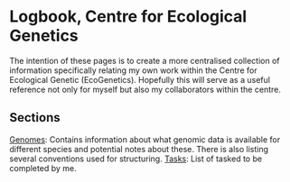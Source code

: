 # Logbook, Centre for Ecological Genetics

The intention of these pages is to create a more centralised collection of information specifically relating my own work within the Centre for Ecological Genetic (EcoGenetics). Hopefully this will serve as a useful reference not only for myself but also my collaborators within the centre.

## Sections

[Genomes](./genomes.md): Contains information about what genomic data is available for different species and potential notes about these. There is also listing several conventions used for structuring.
[Tasks](./tasks.md): List of tasked to be completed by me.
